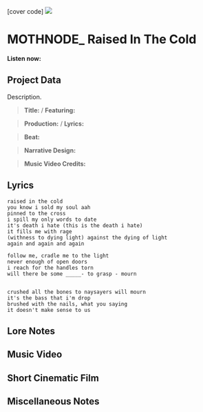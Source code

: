 [cover code] ![](57175019_319474918741616_8502199518755923887_n.jpg)

# MOTHNODE_ Raised In The Cold

**Listen now:** 

## Project Data

Description.

> **Title:**  / **Featuring:** 

> **Production:**  / **Lyrics:** 

> **Beat:**

> **Narrative Design:**

> **Music Video Credits:**


## Lyrics

```
raised in the cold 
you know i sold my soul aah
pinned to the cross 
i spill my only words to date
it's death i hate (this is the death i hate)
it fills me with rage
(withness to dying light) against the dying of light
again and again and again

follow me, cradle me to the light
never enough of open doors
i reach for the handles torn
will there be some _____- to grasp - mourn


crushed all the bones to naysayers will mourn
it's the bass that i'm drop
brushed with the nails, what you saying
it doesn't make sense to us

```

## Lore Notes

## Music Video

## Short Cinematic Film

## Miscellaneous Notes
